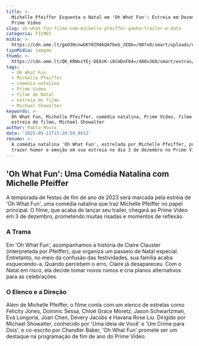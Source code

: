 ```yaml
---
title: >-
  Michelle Pfeiffer Esquenta o Natal em 'Oh What Fun': Estreia em Dezembro no
  Prime Video
slug: oh-what-fun-filme-com-michelle-pfeiffer-ganha-trailer-e-data
categoria: FILMES
midia: >-
  https://cdn.ome.lt/geO3HcnwGKY0IR4kQAf6eG_2EQk=/987x0/smart/uploads/conteudo/fotos/OMELETE_CAPA_-_2025-05-13T121148.592.png
tipoMidia: imagem
thumb: >-
  https://cdn.ome.lt/QK_KRWxcYEj-DE8zK-i8CmDnF04=/480x360/smart/extras/conteudos/omelete_THUMB_-_2025-05-13T121135.857.png
tags:
  - Oh What Fun
  - Michelle Pfeiffer
  - comédia natalina
  - Prime Video
  - filme de Natal
  - estreia de filme
  - Michael Showalter
keywords: >-
  Oh What Fun, Michelle Pfeiffer, comédia natalina, Prime Video, filme de Natal,
  estreia de filme, Michael Showalter
author: Pablo Moura
data: '2025-05-13T15:20:50.801Z'
resumo: >-
  A comédia natalina 'Oh What Fun', estrelada por Michelle Pfeiffer, promete
  trazer humor e emoção em sua estreia no dia 3 de dezembro no Prime Video.
---
```


## 'Oh What Fun': Uma Comédia Natalina com Michelle Pfeiffer

<blockquote class="twitter-tweet"><a href="https://twitter.com/user/status/1922073909769159152"></a></blockquote>

A temporada de festas de fim de ano de 2023 será marcada pela estreia de 'Oh What Fun', uma comédia natalina que traz Michelle Pfeiffer no papel principal. O filme, que acaba de lançar seu trailer, chegará ao Prime Video em 3 de dezembro, prometendo muitas risadas e momentos de reflexão.

### A Trama

Em 'Oh What Fun', acompanhamos a história de Claire Clauster (interpretada por Pfeiffer), que organiza um passeio de Natal especial. Entretanto, no meio da confusão das festividades, sua família acaba esquecendo-a. Quando percebem o erro, Claire já desapareceu. Com o Natal em risco, ela decide tomar novos rumos e cria planos alternativos para as celebrações.

### O Elenco e a Direção

Além de Michelle Pfeiffer, o filme conta com um elenco de estrelas como Felicity Jones, Dominic Sessa, Chloë Grace Moretz, Jason Schwartzman, Eva Longoria, Joan Chen, Devery Jacobs e Havana Rose Liu. Dirigido por Michael Showalter, conhecido por 'Uma Ideia de Você' e 'Um Crime para Dois', e co-escrito por Chandler Baker, 'Oh What Fun' promete ser um destaque na programação de fim de ano do Prime Video.
